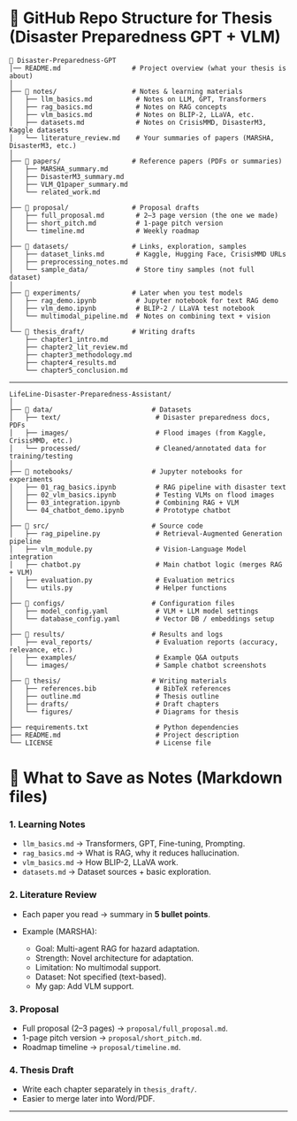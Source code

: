 # 📂 GitHub Repo Structure for Thesis (Disaster Preparedness GPT + VLM)

```
📁 Disaster-Preparedness-GPT
│── README.md                  # Project overview (what your thesis is about)
│
├── 📂 notes/                   # Notes & learning materials
│   ├── llm_basics.md           # Notes on LLM, GPT, Transformers
│   ├── rag_basics.md           # Notes on RAG concepts
│   ├── vlm_basics.md           # Notes on BLIP-2, LLaVA, etc.
│   ├── datasets.md             # Notes on CrisisMMD, DisasterM3, Kaggle datasets
│   └── literature_review.md    # Your summaries of papers (MARSHA, DisasterM3, etc.)
│
├── 📂 papers/                  # Reference papers (PDFs or summaries)
│   ├── MARSHA_summary.md
│   ├── DisasterM3_summary.md
│   ├── VLM_Q1paper_summary.md
│   └── related_work.md
│
├── 📂 proposal/                # Proposal drafts
│   ├── full_proposal.md        # 2–3 page version (the one we made)
│   ├── short_pitch.md          # 1-page pitch version
│   └── timeline.md             # Weekly roadmap
│
├── 📂 datasets/                # Links, exploration, samples
│   ├── dataset_links.md        # Kaggle, Hugging Face, CrisisMMD URLs
│   ├── preprocessing_notes.md
│   └── sample_data/            # Store tiny samples (not full dataset)
│
├── 📂 experiments/             # Later when you test models
│   ├── rag_demo.ipynb          # Jupyter notebook for text RAG demo
│   ├── vlm_demo.ipynb          # BLIP-2 / LLaVA test notebook
│   └── multimodal_pipeline.md  # Notes on combining text + vision
│
└── 📂 thesis_draft/            # Writing drafts
    ├── chapter1_intro.md
    ├── chapter2_lit_review.md
    ├── chapter3_methodology.md
    ├── chapter4_results.md
    └── chapter5_conclusion.md
```

---

```
LifeLine-Disaster-Preparedness-Assistant/
│
├── 📂 data/                         # Datasets
│   ├── text/                        # Disaster preparedness docs, PDFs
│   ├── images/                      # Flood images (from Kaggle, CrisisMMD, etc.)
│   └── processed/                   # Cleaned/annotated data for training/testing
│
├── 📂 notebooks/                    # Jupyter notebooks for experiments
│   ├── 01_rag_basics.ipynb          # RAG pipeline with disaster text
│   ├── 02_vlm_basics.ipynb          # Testing VLMs on flood images
│   ├── 03_integration.ipynb         # Combining RAG + VLM
│   └── 04_chatbot_demo.ipynb        # Prototype chatbot
│
├── 📂 src/                          # Source code
│   ├── rag_pipeline.py              # Retrieval-Augmented Generation pipeline
│   ├── vlm_module.py                # Vision-Language Model integration
│   ├── chatbot.py                   # Main chatbot logic (merges RAG + VLM)
│   ├── evaluation.py                # Evaluation metrics
│   └── utils.py                     # Helper functions
│
├── 📂 configs/                      # Configuration files
│   ├── model_config.yaml            # VLM + LLM model settings
│   └── database_config.yaml         # Vector DB / embeddings setup
│
├── 📂 results/                      # Results and logs
│   ├── eval_reports/                # Evaluation reports (accuracy, relevance, etc.)
│   ├── examples/                    # Example Q&A outputs
│   └── images/                      # Sample chatbot screenshots
│
├── 📂 thesis/                       # Writing materials
│   ├── references.bib               # BibTeX references
│   ├── outline.md                   # Thesis outline
│   ├── drafts/                      # Draft chapters
│   └── figures/                     # Diagrams for thesis
│
├── requirements.txt                 # Python dependencies
├── README.md                        # Project description
└── LICENSE                          # License file
```

# 📝 What to Save as Notes (Markdown files)

### **1. Learning Notes**

- `llm_basics.md` → Transformers, GPT, Fine-tuning, Prompting.
- `rag_basics.md` → What is RAG, why it reduces hallucination.
- `vlm_basics.md` → How BLIP-2, LLaVA work.
- `datasets.md` → Dataset sources + basic exploration.

### **2. Literature Review**

- Each paper you read → summary in **5 bullet points**.
- Example (MARSHA):

  - Goal: Multi-agent RAG for hazard adaptation.
  - Strength: Novel architecture for adaptation.
  - Limitation: No multimodal support.
  - Dataset: Not specified (text-based).
  - My gap: Add VLM support.

### **3. Proposal**

- Full proposal (2–3 pages) → `proposal/full_proposal.md`.
- 1-page pitch version → `proposal/short_pitch.md`.
- Roadmap timeline → `proposal/timeline.md`.

### **4. Thesis Draft**

- Write each chapter separately in `thesis_draft/`.
- Easier to merge later into Word/PDF.

---
